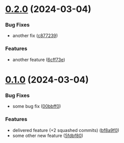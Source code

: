 # [0.2.0](https://github.com/arronshah/Release-actions/compare/v0.1.0...v0.2.0) (2024-03-04)


### Bug Fixes

* another fix ([c877239](https://github.com/arronshah/Release-actions/commit/c877239c16ccbec8690621fa48af9d85f502e541))


### Features

* another feature ([6cff73e](https://github.com/arronshah/Release-actions/commit/6cff73e3ec35220c226f282d5fcbc078007aed85))



# [0.1.0](https://github.com/arronshah/Release-actions/compare/bf8a9f0f16de95e58dacb77cc7af59924347c702...v0.1.0) (2024-03-04)


### Bug Fixes

* some bug fix ([00bbff0](https://github.com/arronshah/Release-actions/commit/00bbff0a04cf7435cf03c4f7d621344083565ea3))


### Features

* delivered feature (+2 squashed commits) ([bf8a9f0](https://github.com/arronshah/Release-actions/commit/bf8a9f0f16de95e58dacb77cc7af59924347c702))
* some other new feature ([5fdbf80](https://github.com/arronshah/Release-actions/commit/5fdbf802eaa8ad942a5c474682cc49ecd7b614e0))



